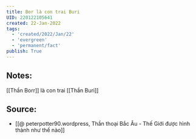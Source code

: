 ```yaml
---
title: Bor là con trai Buri
UID: 220122105641
created: 22-Jan-2022
tags:
  - 'created/2022/Jan/22'
  - 'evergreen'
  - 'permanent/fact'
publish: True
---
```

## Notes:
[[Thần Borr]] là con trai [[Thần Buri]]

## Source:
- [[@ peterpotter90.wordpress, Thần thoại Bắc Âu - Thế Giới được hình thành như thế nào]]


